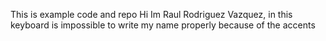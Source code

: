 This is example code and repo
Hi  Im Raul Rodriguez Vazquez, in this keyboard is impossible to write my name properly because of the accents
